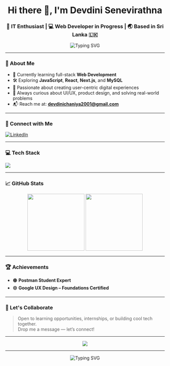 <h1 align="center">Hi there 👋, I'm Devdini Senevirathna</h1>
<h3 align="center">🚀 IT Enthusiast | 💻 Web Developer in Progress | 🌏 Based in Sri Lanka 🇱🇰</h3>
<p align="center">
  <img src="https://readme-typing-svg.demolab.com?font=Fira+Code&weight=500&size=22&pause=1000&center=true&width=435&color=00C896&lines=Frontend%2FBackend+Web+Dev+Learner;Design%2BCode%3DMy+Thing;Keep+Learning.+Keep+Building+%F0%9F%92%BB" alt="Typing SVG" />
</p>



---

### 🌟 About Me

- 🌱 Currently learning full-stack **Web Development**
- 🛠️ Exploring **JavaScript**, **React**, **Next.js**, and **MySQL**
- 🎯 Passionate about creating user-centric digital experiences
- 🧩 Always curious about UI/UX, product design, and solving real-world problems
- 📬 Reach me at: **devdinichaniya2001@gmail.com**

---

### 🔗 Connect with Me

<p align="left">
  <a href="https://www.linkedin.com/in/devdini-senevirathna-6aa772271" target="_blank">
    <img src="https://img.shields.io/badge/LinkedIn-blue?logo=linkedin&style=for-the-badge" alt="LinkedIn" />
  </a>
</p>

---

### 💻 Tech Stack

<p align="left">
  <img src="https://skillicons.dev/icons?i=html,css,js,react,nextjs,java,mysql,git,figma,c" />
</p>

---

### 📈 GitHub Stats

<p align="center">
  <img src="https://github-readme-stats.vercel.app/api?username=dsenevirathna&show_icons=true&theme=radical&hide_border=true&include_all_commits=true&count_private=true" height="180" />
  <img src="https://github-readme-stats.vercel.app/api/top-langs/?username=dsenevirathna&layout=compact&theme=radical&hide_border=true" height="180" />
</p>

---

### 🏆 Achievements

- 🟠 **Postman Student Expert**
- 🟢 **Google UX Design – Foundations Certified**

---


### 💬 Let's Collaborate

> Open to learning opportunities, internships, or building cool tech together.  
> Drop me a message — let’s connect!

---

<p align="center">
  <img src="https://github-profile-trophy.vercel.app/?username=dsenevirathna&theme=radical&no-frame=true&column=4" />
</p>

---

<p align="center">
  <img src="https://readme-typing-svg.demolab.com?font=Fira+Code&weight=600&size=24&pause=1000&center=true&color=00C896&vCenter=true&width=500&lines=Thanks+for+visiting+%F0%9F%91%8B;Hope+you+have+an+amazing+day!+%E2%9C%A8;Keep+shining+and+coding!+%F0%9F%92%A1" alt="Typing SVG" />
</p>

